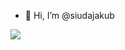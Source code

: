 - 👋 Hi, I’m @siudajakub

![](https://komarev.com/ghpvc/?username=siudajakub)

<!---
siudajakub/siudajakub is a ✨ special ✨ repository because its `README.md` (this file) appears on your GitHub profile.
You can click the Preview link to take a look at your changes.
--->
